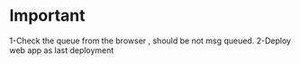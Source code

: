 # Important
1-Check the queue from the browser , should be not msg queued.
2-Deploy web app as last deployment
